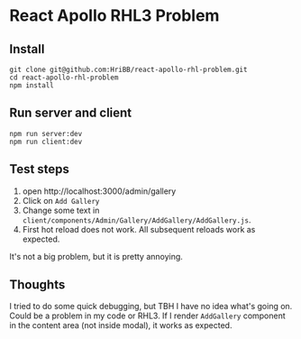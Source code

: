 # React Apollo RHL3 Problem

## Install
```
git clone git@github.com:HriBB/react-apollo-rhl-problem.git
cd react-apollo-rhl-problem
npm install
```

## Run server and client

```
npm run server:dev
npm run client:dev
```

## Test steps

1. open http://localhost:3000/admin/gallery
2. Click on `Add Gallery`
3. Change some text in `client/components/Admin/Gallery/AddGallery/AddGallery.js`.
4. First hot reload does not work. All subsequent reloads work as expected.

It's not a big problem, but it is pretty annoying.

## Thoughts

I tried to do some quick debugging, but TBH I have no idea what's going on. Could be a problem in my code or RHL3.
If I render `AddGallery` component in the content area (not inside modal), it works as expected.
